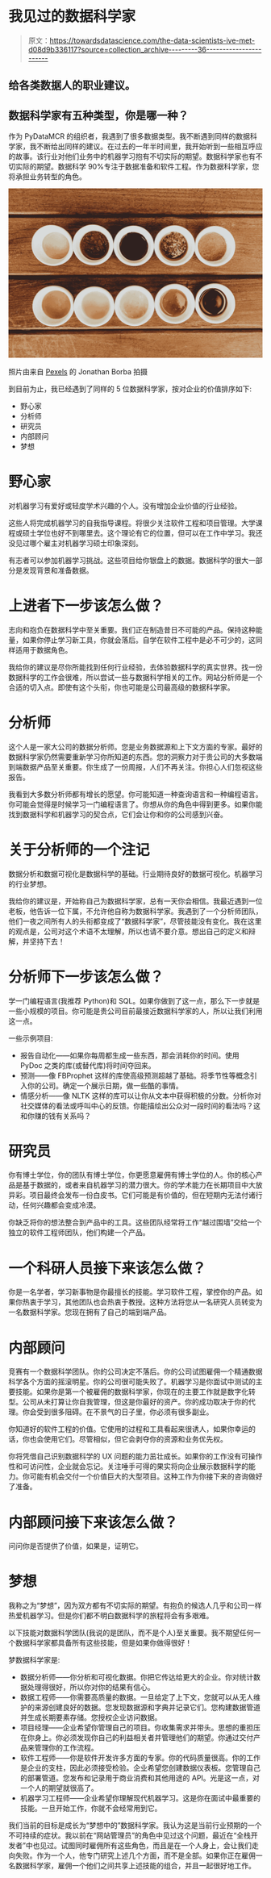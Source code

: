 # 我见过的数据科学家

> 原文：<https://towardsdatascience.com/the-data-scientists-ive-met-d08d9b336117?source=collection_archive---------36----------------------->

## 给各类数据人的职业建议。

## 数据科学家有五种类型，你是哪一种？

作为 PyDataMCR 的组织者，我遇到了很多数据类型。我不断遇到同样的数据科学家，我不断给出同样的建议。在过去的一年半时间里，我开始听到一些相互呼应的故事。该行业对他们业务中的机器学习抱有不切实际的期望。数据科学家也有不切实际的期望。数据科学 90%专注于数据准备和软件工程。作为数据科学家，您将承担业务转型的角色。

![](img/5550a2a460b55f1a47e90fc21f8fff2e.png)

照片由来自 [Pexels](https://www.pexels.com/photo/different-types-of-sauce-3622479/?utm_content=attributionCopyText&utm_medium=referral&utm_source=pexels) 的 Jonathan Borba 拍摄

到目前为止，我已经遇到了同样的 5 位数据科学家，按对企业的价值排序如下:

*   野心家
*   分析师
*   研究员
*   内部顾问
*   梦想

# 野心家

对机器学习有爱好或轻度学术兴趣的个人。没有增加企业价值的行业经验。

这些人将完成机器学习的自我指导课程。将很少关注软件工程和项目管理。大学课程或硕士学位也好不到哪里去。这个理论有它的位置，但可以在工作中学习。我还没见过哪个雇主对机器学习硕士印象深刻。

有志者可以参加机器学习挑战。这些项目给你银盘上的数据。数据科学的很大一部分是发现背景和准备数据。

# 上进者下一步该怎么做？

志向和抱负在数据科学中至关重要。我们正在制造昔日不可能的产品。保持这种能量，如果你停止学习新工具，你就会落后。自学在软件工程中是必不可少的，这同样适用于数据角色。

我给你的建议是尽你所能找到任何行业经验，去体验数据科学的真实世界。找一份数据科学的工作会很难，所以尝试一些与数据科学相关的工作。网站分析师是一个合适的切入点。即使有这个头衔，你也可能是公司最高级的数据科学家。

# 分析师

这个人是一家大公司的数据分析师。您是业务数据源和上下文方面的专家。最好的数据科学家仍然需要重新学习你所知道的东西。您的洞察力对于贵公司的大多数端到端数据产品至关重要。你生成了一份周报，人们不再关注。你担心人们忽视这些报告。

我看到大多数分析师都有增长的愿望。你可能知道一种查询语言和一种编程语言。你可能会觉得是时候学习一门编程语言了。你想从你的角色中得到更多。如果你能找到数据科学和机器学习的契合点，它们会让你和你的公司感到兴奋。

# 关于分析师的一个注记

数据分析和数据可视化是数据科学的基础。行业期待良好的数据可视化。机器学习的行业梦想。

我给你的建议是，开始称自己为数据科学家，总有一天你会相信。我最近遇到一位老板，他告诉一位下属，不允许他自称为数据科学家。我遇到了一个分析师团队，他们一夜之间所有人的头衔都变成了“数据科学家”，尽管技能没有变化。我在这里的观点是，公司对这个术语不太理解，所以也请不要介意。想出自己的定义和辩解，并坚持下去！

# 分析师下一步该怎么做？

学一门编程语言(我推荐 Python)和 SQL。如果你做到了这一点，那么下一步就是一些小规模的项目。你可能是贵公司目前最接近数据科学家的人，所以让我们利用这一点。

一些示例项目:

*   报告自动化——如果你每周都生成一些东西，那会消耗你的时间。使用 PyDoc 之类的库(或替代库)将时间夺回来。
*   预测——像 FBProphet 这样的库使高级预测超越了基础。将季节性等概念引入你的公司。确定一个展示日期，做一些酷的事情。
*   情感分析——像 NLTK 这样的库可以让你从文本中获得积极的分数。分析你对社交媒体的看法或呼叫中心的反馈。你能描绘出公众对一段时间的看法吗？这和你赚的钱有关系吗？

# 研究员

你有博士学位，你的团队有博士学位，你更愿意雇佣有博士学位的人。你的核心产品是基于数据的，或者来自机器学习的潜力很大。你的学术能力在长期项目中大放异彩。项目最终会发布一份白皮书。它们可能是有价值的，但在短期内无法付诸行动，任何兴趣都会变成冷漠。

你缺乏将你的想法整合到产品中的工具。这些团队经常将工作“越过围墙”交给一个独立的软件工程师团队，他们构建一个产品。

# 一个科研人员接下来该怎么做？

你是一名学者，学习新事物是你最擅长的技能。学习软件工程，掌控你的产品。如果你热衷于学习，其他团队也会热衷于教授。这种方法将您从一名研究人员转变为一名数据科学家。您现在拥有了自己的端到端产品。

# 内部顾问

竞赛有一个数据科学团队。你的公司决定不落后。你的公司试图雇佣一个精通数据科学各个方面的摇滚明星。你的公司很可能失败了。机器学习是你面试中测试的主要技能。如果你是第一个被雇佣的数据科学家，你现在的主要工作就是数字化转型。公司从未打算让你自我管理，但这是你最好的资产。你的成功取决于你的代理。你会受到很多阻碍。在不景气的日子里，你必须有很多副业。

你知道好的软件工程的价值。它使用的过程和工具看起来很诱人，如果你幸运的话，你也会使用它们。尽管相似，但它会剥夺你的资源和业务优先权。

你将凭借自己识别数据科学的 UX 问题的能力茁壮成长。如果你的工作没有可操作性和可访问性，企业就会忘记。关注唾手可得的果实将向企业展示数据科学的能力。你可能有机会交付一个价值巨大的大型项目。这种工作为你接下来的咨询做好了准备。

# 内部顾问接下来该怎么做？

问问你是否提供了价值，如果是，证明它。

# 梦想

我称之为“梦想”，因为双方都有不切实际的期望。有抱负的候选人几乎和公司一样热爱机器学习。但是你们都不明白数据科学的旅程将会有多艰难。

以下技能对数据科学团队(我说的是团队，而不是个人)至关重要。我不期望任何一个数据科学家都具备所有这些技能，但是如果你做得很好！

梦数据科学家是:

*   数据分析师——你分析和可视化数据。你把它传达给更大的企业。你对统计数据处理得很好，所以你对你的结果有信心。
*   数据工程师——你需要高质量的数据。一旦给定了上下文，您就可以从无人维护的来源创建良好的数据。您发现数据源和字典并记录它们。您构建数据管道并生成长期要素存储。您授权企业访问数据。
*   项目经理——企业希望你管理自己的项目。你收集需求并带头。思想的重担压在你身上。你必须发现你自己的利益相关者并管理他们的期望。你通过交付产品来管理你的工作流程。
*   软件工程师——你是软件开发许多方面的专家。你的代码质量很高。你的工作是企业的支柱，因此必须接受检验。企业希望您创建数据仪表板。您管理自己的部署管道。您发布和记录用于商业消费和其他用途的 API。光是这一点，对一个人的期望就很高了。
*   机器学习工程师——企业希望你理解现代机器学习。这是你在面试中最重要的技能。一旦开始工作，你就不会经常用到它。

我们当前的目标是成长为“梦想中的”数据科学家。我认为这是当前行业预期的一个不可持续的症状。我以前在“网站管理员”的角色中见过这个问题，最近在“全栈开发者”中也见过。试图同时雇佣所有这些角色，而且是在一个人身上，会让我们走向失败。作为一个人，他专门研究上述几个方面，而不是全部。如果你正在雇佣一名数据科学家，雇佣一个他们之间共享上述技能的组合，并且一起很好地工作。